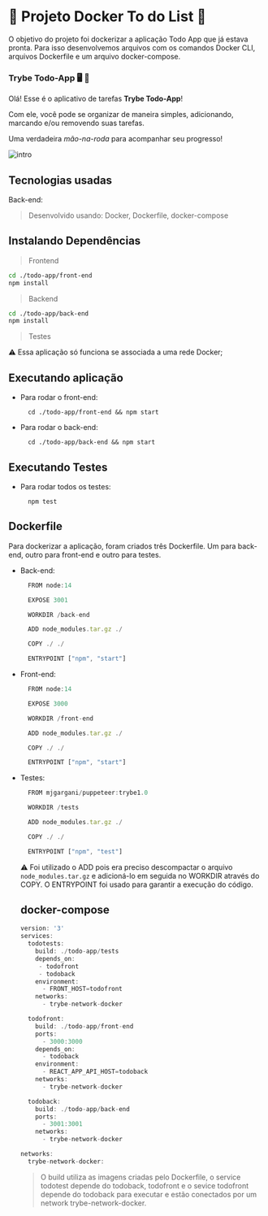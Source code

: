 # :whale2: Projeto Docker To do List :whale2:

O objetivo do projeto foi dockerizar a aplicação Todo App que já estava pronta. Para isso desenvolvemos arquivos com os comandos Docker CLI, arquivos Dockerfile e um arquivo docker-compose.

### Trybe Todo-App 🖥️ 📝

Olá! Esse é o aplicativo de tarefas **Trybe Todo-App**!

Com ele, você pode se organizar de maneira simples, adicionando, marcando e/ou removendo suas tarefas.

Uma verdadeira *mão-na-roda* para acompanhar seu progresso!

![intro](https://user-images.githubusercontent.com/106452876/213876138-134df37f-18ad-439d-8c90-d433cdd5db54.gif)

## Tecnologias usadas
Back-end:
> Desenvolvido usando: Docker, Dockerfile, docker-compose

## Instalando Dependências
> Frontend
```bash
cd ./todo-app/front-end
npm install
``` 
> Backend
```bash
cd ./todo-app/back-end
npm install
``` 
> Testes

:warning: Essa aplicação só funciona se associada a uma rede Docker;

## Executando aplicação
* Para rodar o front-end:

  ```
    cd ./todo-app/front-end && npm start
  ```
* Para rodar o back-end:

  ```
    cd ./todo-app/back-end && npm start
  ```
  
## Executando Testes

* Para rodar todos os testes:

  ```
    npm test
  ```
## Dockerfile
Para dockerizar a aplicação, foram criados três Dockerfile. Um para back-end, outro para front-end e outro para testes.
* Back-end:

  ```js
    FROM node:14

    EXPOSE 3001

    WORKDIR /back-end

    ADD node_modules.tar.gz ./

    COPY ./ ./

    ENTRYPOINT ["npm", "start"]
  ```
* Front-end:

  ```js
    FROM node:14

    EXPOSE 3000

    WORKDIR /front-end

    ADD node_modules.tar.gz ./

    COPY ./ ./

    ENTRYPOINT ["npm", "start"]
  ```
* Testes:

  ```js
    FROM mjgargani/puppeteer:trybe1.0

    WORKDIR /tests

    ADD node_modules.tar.gz ./

    COPY ./ ./

    ENTRYPOINT ["npm", "test"]
  ```
  :warning: Foi utilizado o ADD pois era preciso descompactar o arquivo ```node_modules.tar.gz``` e adicioná-lo em seguida no WORKDIR através do COPY.
  O ENTRYPOINT foi usado para garantir a execução do código.
  
  ## docker-compose
  ```js
  version: '3'
  services:
    todotests:
      build: ./todo-app/tests
      depends_on:
       - todofront
       - todoback
      environment:
        - FRONT_HOST=todofront
      networks:
        - trybe-network-docker

    todofront:
      build: ./todo-app/front-end
      ports:
        - 3000:3000
      depends_on:
        - todoback
      environment:
        - REACT_APP_API_HOST=todoback
      networks:
        - trybe-network-docker

    todoback: 
      build: ./todo-app/back-end
      ports:
        - 3001:3001
      networks:
        - trybe-network-docker

  networks:
    trybe-network-docker:
  ```
  > O build utiliza as imagens criadas pelo Dockerfile, o service todotest depende do todoback, todofront e o sevice todofront depende do todoback para executar e estão conectados por um network trybe-network-docker.
  
